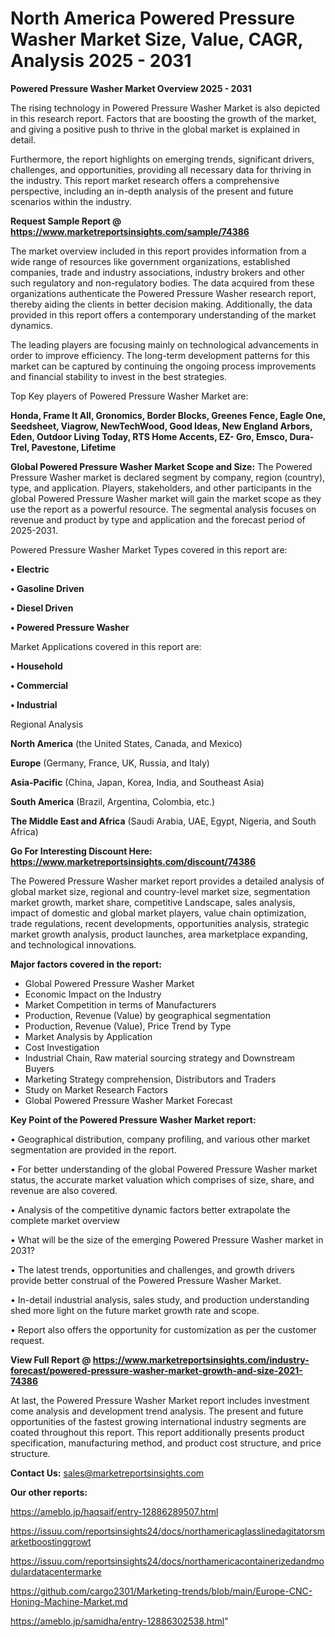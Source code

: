 # North America Powered Pressure Washer Market Size, Value, CAGR, Analysis 2025 - 2031

<Strong> Powered Pressure Washer Market Overview 2025 - 2031</strong>

The rising technology in Powered Pressure Washer Market is also depicted in this research report. Factors that are boosting the growth of the market, and giving a positive push to thrive in the global market is explained in detail.

Furthermore, the report highlights on emerging trends, significant drivers, challenges, and opportunities, providing all necessary data for thriving in the industry. This report market research offers a comprehensive perspective, including an in-depth analysis of the present and future scenarios within the industry.

<strong>Request Sample Report @ <a href=https://www.marketreportsinsights.com/sample/74386>https://www.marketreportsinsights.com/sample/74386</a></strong>

The market overview included in this report provides information from a wide range of resources like government organizations, established companies, trade and industry associations, industry brokers and other such regulatory and non-regulatory bodies. The data acquired from these organizations authenticate the Powered Pressure Washer research report, thereby aiding the clients in better decision making. Additionally, the data provided in this report offers a contemporary understanding of the market dynamics.

The leading players are focusing mainly on technological advancements in order to improve efficiency. The long-term development patterns for this market can be captured by continuing the ongoing process improvements and financial stability to invest in the best strategies.

Top Key players of Powered Pressure Washer Market are:

<strong>Honda, Frame It All, Gronomics, Border Blocks, Greenes Fence, Eagle One, Seedsheet, Viagrow, NewTechWood, Good Ideas, New England Arbors, Eden, Outdoor Living Today, RTS Home Accents, EZ- Gro, Emsco, Dura-Trel, Pavestone, Lifetime</strong>

<strong><b>Global Powered Pressure Washer Market Scope and Size:</b></strong>
The Powered Pressure Washer market is declared segment by company, region (country), type, and application. Players, stakeholders, and other participants in the global Powered Pressure Washer market will gain the market scope as they use the report as a powerful resource. The segmental analysis focuses on revenue and product by type and application and the forecast period of 2025-2031.

Powered Pressure Washer Market Types covered in this report are:

<strong>• Electric

• Gasoline Driven

• Diesel Driven

• Powered Pressure Washer</strong>

Market Applications covered in this report are:

<strong>• Household

• Commercial

• Industrial</strong> 

Regional Analysis

<strong>North America</strong> (the United States, Canada, and Mexico)

<strong>Europe</strong> (Germany, France, UK, Russia, and Italy)

<strong>Asia-Pacific</strong> (China, Japan, Korea, India, and Southeast Asia)

<strong>South America</strong> (Brazil, Argentina, Colombia, etc.)

<strong>The Middle East and Africa</strong> (Saudi Arabia, UAE, Egypt, Nigeria, and South Africa)

<strong>Go For Interesting Discount Here: <a href=https://www.marketreportsinsights.com/discount/74386>https://www.marketreportsinsights.com/discount/74386</a></strong>

The Powered Pressure Washer market report provides a detailed analysis of global market size, regional and country-level market size, segmentation market growth, market share, competitive Landscape, sales analysis, impact of domestic and global market players, value chain optimization, trade regulations, recent developments, opportunities analysis, strategic market growth analysis, product launches, area marketplace expanding, and technological innovations.

<strong><b>Major factors covered in the report:</b></strong>
<ul>
  <li>Global Powered Pressure Washer Market </li>
  <li>Economic Impact on the Industry</li>
  <li>Market Competition in terms of Manufacturers</li>
  <li>Production, Revenue (Value) by geographical segmentation</li>
  <li>Production, Revenue (Value), Price Trend by Type</li>
  <li>Market Analysis by Application</li>
  <li>Cost Investigation</li>
  <li>Industrial Chain, Raw material sourcing strategy and Downstream Buyers</li>
  <li>Marketing Strategy comprehension, Distributors and Traders</li>
  <li>Study on Market Research Factors</li>
  <li>Global Powered Pressure Washer Market Forecast</li>
</ul>

<strong><b>Key Point of the Powered Pressure Washer Market report:</b></strong>

• Geographical distribution, company profiling, and various other market segmentation are provided in the report.

• For better understanding of the global Powered Pressure Washer market status, the accurate market valuation which comprises of size, share, and revenue are also covered.

• Analysis of the competitive dynamic factors better extrapolate the complete market overview

• What will be the size of the emerging Powered Pressure Washer market in 2031?

• The latest trends, opportunities and challenges, and growth drivers provide better construal of the Powered Pressure Washer Market.

• In-detail industrial analysis, sales study, and production understanding shed more light on the future market growth rate and scope.

• Report also offers the opportunity for customization as per the customer request.

<strong><b>View Full Report @ <a href=https://www.marketreportsinsights.com/industry-forecast/powered-pressure-washer-market-growth-and-size-2021-74386>https://www.marketreportsinsights.com/industry-forecast/powered-pressure-washer-market-growth-and-size-2021-74386</a></b></strong>


At last, the Powered Pressure Washer Market report includes investment come analysis and development trend analysis. The present and future opportunities of the fastest growing international industry segments are coated throughout this report. This report additionally presents product specification, manufacturing method, and product cost structure, and price structure.

<strong>Contact Us:</strong>
sales@marketreportsinsights.com

<strong>Our other reports:</strong>

<a href=https://ameblo.jp/haqsaif/entry-12886289507.html>https://ameblo.jp/haqsaif/entry-12886289507.html</a>

<a href=https://issuu.com/reportsinsights24/docs/northamericaglasslinedagitatorsmarketboostinggrowt>https://issuu.com/reportsinsights24/docs/northamericaglasslinedagitatorsmarketboostinggrowt</a>

<a href=https://issuu.com/reportsinsights24/docs/northamericacontainerizedandmodulardatacentermarke>https://issuu.com/reportsinsights24/docs/northamericacontainerizedandmodulardatacentermarke</a>

<a href=https://github.com/cargo2301/Marketing-trends/blob/main/Europe-CNC-Honing-Machine-Market.md>https://github.com/cargo2301/Marketing-trends/blob/main/Europe-CNC-Honing-Machine-Market.md</a>

<a href=https://ameblo.jp/samidha/entry-12886302538.html>https://ameblo.jp/samidha/entry-12886302538.html</a>"
